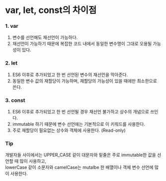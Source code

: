 # var, let, const의 차이점

### **1. var**

1. 변수를 선언해도 재선언이 가능하다.
2. 재선언이 가능하기 때문에 복잡한 코드 내에서 동일한 변수명이 그대로 오용될 가능성이 있다.

### **2. let**

1. ES6 이후로 추가되었고 한 번 선언된 변수의 재선언을 막아준다.
2. 동일한 변수 값의 재할당이 가능하며, 재할당의 가능성이 있을 때에만 최소한으로 쓴다.

### **3. const**

1. ES6 이후로 추가되었고 한 번 선언될 경우 재선언 불가하고 상수의 개념으로 쓰인다.
2. immutable 하기 때문에 변수 선언에는 기본적으로 이 키워드를 사용한다.
3. 주로 재할당이 필요없는 상수와 객체에 사용한다.
   (Read-only)

### Tip

개발자들 사이에서는 UPPER_CASE 같이 대문자와 밑줄은 주로 immutable한 값을 선언할 때 많이 사용하고,  
 lowerCase 같이 소문자와 camelCase는 mutalbe 한 배열이나 객체 변수 선언에 많이 사용한다.
